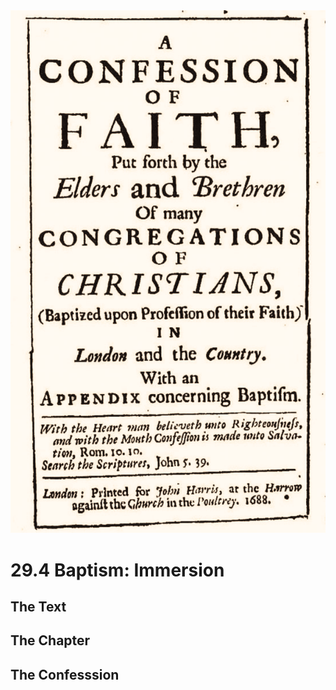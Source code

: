 <img class="intro-right" src="art-1689.png">

# 29.4 Baptism: Immersion

## The Text

## The Chapter

## The Confesssion

